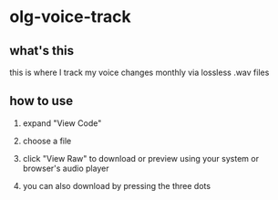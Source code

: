 # olg-voice-track

## what's this
this is where I track my voice changes monthly via lossless .wav files

## how to use
1. expand "View Code"

2. choose a file

3. click "View Raw" to download or preview using your system or browser's audio player

4. you can also download by pressing the three dots
